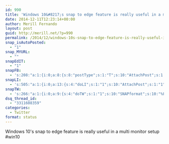 ```yaml
---
id: 990
title: 'Windows 10&#8217;s snap to edge feature is really useful in a multi monitor setup'
date: 2014-12-11T12:23:14+00:00
author: Merill Fernando
layout: post
guid: http://merill.net/?p=990
permalink: /2014/12/windows-10s-snap-to-edge-feature-is-really-useful-in-a-multi-monitor-setup/
snap_isAutoPosted:
  - "1"
snap_MYURL:
  - ""
snapEdIT:
  - "1"
snapFB:
  - 's:208:"a:1:{i:0;a:8:{s:8:"postType";s:1:"T";s:10:"AttachPost";s:1:"2";s:10:"SNAPformat";s:10:"%FULLTEXT%";s:9:"isAutoImg";s:1:"A";s:8:"imgToUse";s:0:"";s:9:"isAutoURL";s:1:"A";s:8:"urlToUse";s:0:"";s:4:"doFB";i:0;}}";'
snapLI:
  - 's:505:"a:1:{i:0;a:13:{s:4:"doLI";s:1:"1";s:10:"AttachPost";s:1:"1";s:10:"SNAPformat";s:10:"%FULLTEXT%";s:11:"SNAPformatT";s:14:"{Blog} %TITLE%";s:9:"isAutoImg";s:1:"A";s:8:"imgToUse";s:0:"";s:9:"isAutoURL";s:1:"A";s:8:"urlToUse";s:0:"";s:11:"isPrePosted";s:1:"1";s:8:"isPosted";s:1:"1";s:4:"pgID";s:19:"5948632896578351104";s:7:"postURL";s:124:"https://www.linkedin.com/updates?discuss=&amp;scope=20323800&amp;stype=M&amp;topic=5948632896578351104&amp;type=U&amp;a=Oigl";s:5:"pDate";s:19:"2014-12-11 02:23:22";}}";'
snapTW:
  - 's:266:"a:1:{i:0;a:9:{s:4:"doTW";s:1:"1";s:10:"SNAPformat";s:10:"%FULLTEXT%";s:8:"attchImg";s:1:"1";s:9:"isAutoImg";s:1:"A";s:8:"imgToUse";s:0:"";s:11:"isPrePosted";s:1:"1";s:8:"isPosted";s:1:"1";s:4:"pgID";s:18:"542867222817808384";s:5:"pDate";s:19:"2014-12-11 02:23:26";}}";'
dsq_thread_id:
  - "3311608359"
categories:
  - Twitter
format: status
---
```

Windows 10's snap to edge feature is really useful in a multi monitor setup #win10